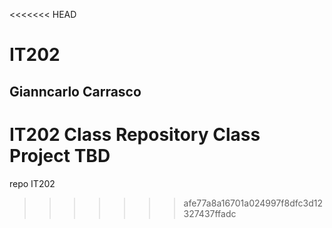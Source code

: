 <<<<<<< HEAD
# IT202
## Gianncarlo Carrasco

IT202 Class Repository
Class Project TBD
=======
repo IT202
>>>>>>> afe77a8a16701a024997f8dfc3d12327437ffadc
